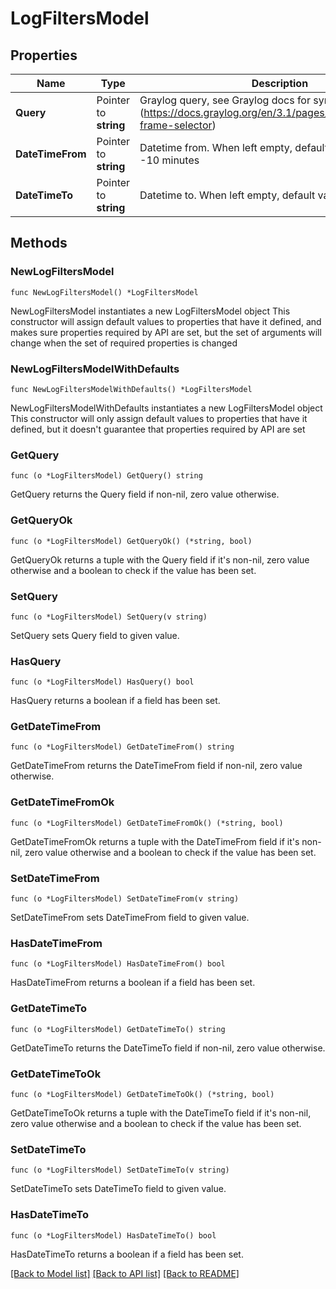 # LogFiltersModel

## Properties

Name | Type | Description | Notes
------------ | ------------- | ------------- | -------------
**Query** | Pointer to **string** | Graylog query, see Graylog docs for syntax (https://docs.graylog.org/en/3.1/pages/queries.html#time-frame-selector) | [optional] [readonly] 
**DateTimeFrom** | Pointer to **string** | Datetime from. When left empty, default value will be now -10 minutes | [optional] [readonly] 
**DateTimeTo** | Pointer to **string** | Datetime to. When left empty, default value will be now | [optional] [readonly] 

## Methods

### NewLogFiltersModel

`func NewLogFiltersModel() *LogFiltersModel`

NewLogFiltersModel instantiates a new LogFiltersModel object
This constructor will assign default values to properties that have it defined,
and makes sure properties required by API are set, but the set of arguments
will change when the set of required properties is changed

### NewLogFiltersModelWithDefaults

`func NewLogFiltersModelWithDefaults() *LogFiltersModel`

NewLogFiltersModelWithDefaults instantiates a new LogFiltersModel object
This constructor will only assign default values to properties that have it defined,
but it doesn't guarantee that properties required by API are set

### GetQuery

`func (o *LogFiltersModel) GetQuery() string`

GetQuery returns the Query field if non-nil, zero value otherwise.

### GetQueryOk

`func (o *LogFiltersModel) GetQueryOk() (*string, bool)`

GetQueryOk returns a tuple with the Query field if it's non-nil, zero value otherwise
and a boolean to check if the value has been set.

### SetQuery

`func (o *LogFiltersModel) SetQuery(v string)`

SetQuery sets Query field to given value.

### HasQuery

`func (o *LogFiltersModel) HasQuery() bool`

HasQuery returns a boolean if a field has been set.

### GetDateTimeFrom

`func (o *LogFiltersModel) GetDateTimeFrom() string`

GetDateTimeFrom returns the DateTimeFrom field if non-nil, zero value otherwise.

### GetDateTimeFromOk

`func (o *LogFiltersModel) GetDateTimeFromOk() (*string, bool)`

GetDateTimeFromOk returns a tuple with the DateTimeFrom field if it's non-nil, zero value otherwise
and a boolean to check if the value has been set.

### SetDateTimeFrom

`func (o *LogFiltersModel) SetDateTimeFrom(v string)`

SetDateTimeFrom sets DateTimeFrom field to given value.

### HasDateTimeFrom

`func (o *LogFiltersModel) HasDateTimeFrom() bool`

HasDateTimeFrom returns a boolean if a field has been set.

### GetDateTimeTo

`func (o *LogFiltersModel) GetDateTimeTo() string`

GetDateTimeTo returns the DateTimeTo field if non-nil, zero value otherwise.

### GetDateTimeToOk

`func (o *LogFiltersModel) GetDateTimeToOk() (*string, bool)`

GetDateTimeToOk returns a tuple with the DateTimeTo field if it's non-nil, zero value otherwise
and a boolean to check if the value has been set.

### SetDateTimeTo

`func (o *LogFiltersModel) SetDateTimeTo(v string)`

SetDateTimeTo sets DateTimeTo field to given value.

### HasDateTimeTo

`func (o *LogFiltersModel) HasDateTimeTo() bool`

HasDateTimeTo returns a boolean if a field has been set.


[[Back to Model list]](../README.md#documentation-for-models) [[Back to API list]](../README.md#documentation-for-api-endpoints) [[Back to README]](../README.md)


